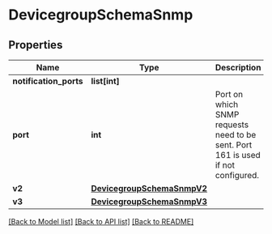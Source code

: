# DevicegroupSchemaSnmp

## Properties
Name | Type | Description | Notes
------------ | ------------- | ------------- | -------------
**notification_ports** | **list[int]** |  | [optional] 
**port** | **int** | Port on which SNMP requests need to be sent. Port 161 is used if not configured. | [optional] 
**v2** | [**DevicegroupSchemaSnmpV2**](DevicegroupSchemaSnmpV2.md) |  | [optional] 
**v3** | [**DevicegroupSchemaSnmpV3**](DevicegroupSchemaSnmpV3.md) |  | [optional] 

[[Back to Model list]](../README.md#documentation-for-models) [[Back to API list]](../README.md#documentation-for-api-endpoints) [[Back to README]](../README.md)


